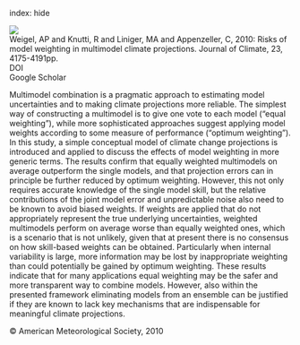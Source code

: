 index: hide

<div class="Citation">
    <div class="Citation-thumb CitationThumb-linked"  data-href="https://doi.org/10.1175/2010jcli3594.1">
      <img src="https://static.claimspace.cloud/climate-study-static/refs/thumbs/12/Weigel_et_al_2010-thumb.png" />
    </div>

  <div class="Citation-body">
    <div class="Citation-text">Weigel, AP and Knutti, R and Liniger, MA and Appenzeller, C, 2010: Risks of model weighting in multimodel climate projections. <span class="Article-journal">Journal of Climate, </span><span class="Article-volume">23, </span>4175-4191pp.</div>
    <div class="Citation-links">
      <div class="CitationLink" data-href="https://doi.org/10.1175/2010jcli3594.1">
        <div class="CitationLink-icon CitationLink-Doi"></div>
        <div class="CitationLink-text">DOI</div>
      </div>
      <div class="CitationLink" data-href="https://scholar.google.com/scholar?q=10.1175/2010jcli3594.1">
        <div class="CitationLink-icon CitationLink-Scholar"></div>
        <div class="CitationLink-text">Google Scholar</div>
      </div>
    </div>
  </div>
</div>

Multimodel combination is a pragmatic approach to estimating model uncertainties and to making climate projections more reliable. The simplest way of constructing a multimodel is to give one vote to each model (“equal weighting”), while more sophisticated approaches suggest applying model weights according to some measure of performance (“optimum weighting”). In this study, a simple conceptual model of climate change projections is introduced and applied to discuss the effects of model weighting in more generic terms. The results confirm that equally weighted multimodels on average outperform the single models, and that projection errors can in principle be further reduced by optimum weighting. However, this not only requires accurate knowledge of the single model skill, but the relative contributions of the joint model error and unpredictable noise also need to be known to avoid biased weights. If weights are applied that do not appropriately represent the true underlying uncertainties, weighted multimodels perform on average worse than equally weighted ones, which is a scenario that is not unlikely, given that at present there is no consensus on how skill-based weights can be obtained. Particularly when internal variability is large, more information may be lost by inappropriate weighting than could potentially be gained by optimum weighting. These results indicate that for many applications equal weighting may be the safer and more transparent way to combine models. However, also within the presented framework eliminating models from an ensemble can be justified if they are known to lack key mechanisms that are indispensable for meaningful climate projections.

<div class="Citation-copy">
&copy; American Meteorological Society, 2010
</div>